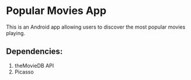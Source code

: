 # Popular Movies App
This is an Android app allowing users to discover the most popular movies playing.

## Dependencies:
1. theMovieDB API
2. Picasso
